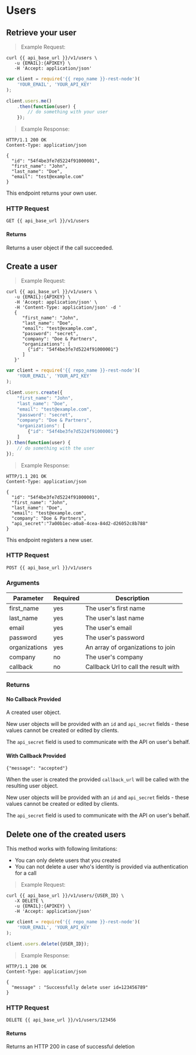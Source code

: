 # Users

## Retrieve your user

> Example Request:

```shell
curl {{ api_base_url }}/v1/users \
   -u {EMAIL}:{APIKEY} \
   -H 'Accept: application/json'
```

```javascript
var client = require('{{ repo_name }}-rest-node')(
    'YOUR_EMAIL', 'YOUR_API_KEY'
);

client.users.me()
    .then(function(user) {
        // do something with your user
    });
```

> Example Response:

```http
HTTP/1.1 200 OK
Content-Type: application/json

{
  "id": "54f4be3fe7d5224f91000001",
  "first_name": "John",
  "last_name": "Doe",
  "email": "test@example.com"
}
```

This endpoint returns your own user.

### HTTP Request

`GET {{ api_base_url }}/v1/users`


#### Returns

Returns a user object if the call succeeded.


## Create a user

> Example Request:

```shell
curl {{ api_base_url }}/v1/users \
   -u {EMAIL}:{APIKEY} \
   -H 'Accept: application/json' \
   -H 'Content-Type: application/json' -d '
   {
      "first_name": "John",
      "last_name": "Doe",
      "email": "test@example.com",
      "password": "secret",
      "company": "Doe & Partners",
      "organizations": [
        {"id": "54f4be3fe7d5224f91000001"}
      ]
   }'
```

```javascript
var client = require('{{ repo_name }}-rest-node')(
    'YOUR_EMAIL', 'YOUR_API_KEY'
);

client.users.create({
    "first_name": "John",
    "last_name": "Doe",
    "email": "test@example.com",
    "password": "secret",
    "company": "Doe & Partners",
    "organizations": [
        {"id": "54f4be3fe7d5224f91000001"}
    ]
}).then(function(user) {
    // do something with the user
});
```

> Example Response:

```http
HTTP/1.1 201 OK
Content-Type: application/json

{
  "id": "54f4be3fe7d5224f91000001",
  "first_name": "John",
  "last_name": "Doe",
  "email": "test@example.com",
  "company": "Doe & Partners",
  "api_secret":"7a00b1ec-a0a8-4cea-84d2-d26052c8b788"
}
```

This endpoint registers a new user.

### HTTP Request

`POST {{ api_base_url }}/v1/users`

### Arguments

Parameter | Required | Description
--------- | ----------- | -----------
first_name | yes | The user's first name
last_name | yes | The user's last name
email | yes | The user's email
password | yes | The user's password
organizations | yes | An array of organizations to join
company | no | The user's company
callback | no | Callback Url to call the result with

### Returns

#### No Callback Provided
A created user object.

New user objects will be provided with an ``id`` and ``api_secret`` fields - these values cannot be created or edited by clients.

The ``api_secret`` field is used to communicate with the API on user's behalf.

#### With Callback Provided

`{"message": "accepted"}`

When the user is created the provided ``callback_url`` will be called with the resulting user object.

New user objects will be provided with an ``id`` and ``api_secret`` fields - these values cannot be created or edited by clients.

The ``api_secret`` field is used to communicate with the API on user's behalf.


## Delete one of the created users

This method works with following limitations:

 - You can only delete users that you created
 - You can not delete a user who's identity is provided via authentication for a call

> Example Request:

```shell
curl {{ api_base_url }}/v1/users/{USER_ID} \
   -X DELETE \
   -u {EMAIL}:{APIKEY} \
   -H 'Accept: application/json'
```

```javascript
var client = require('{{ repo_name }}-rest-node')(
    'YOUR_EMAIL', 'YOUR_API_KEY'
);

client.users.delete({USER_ID});
```

> Example Response:

```http
HTTP/1.1 200 OK
Content-Type: application/json

{
  "message" : "Successfully delete user id=123456789"
}
```

### HTTP Request

`DELETE {{ api_base_url }}/v1/users/123456`

#### Returns

Returns an HTTP 200 in case of successful deletion
